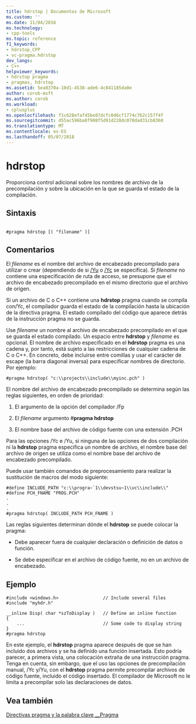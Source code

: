```yaml
---
title: hdrstop | Documentos de Microsoft
ms.custom: ''
ms.date: 11/04/2016
ms.technology:
- cpp-tools
ms.topic: reference
f1_keywords:
- hdrstop_CPP
- vc-pragma.hdrstop
dev_langs:
- C++
helpviewer_keywords:
- hdrstop pragma
- pragmas, hdrstop
ms.assetid: 5ea8370a-10d1-4538-ade6-4c841185da0e
author: corob-msft
ms.author: corob
ms.workload:
- cplusplus
ms.openlocfilehash: f1c628efaf45be87dcfc046cf1774c762c157f4f
ms.sourcegitcommit: d55ac596ba8f908f5d91d228dc070dad31cb8360
ms.translationtype: MT
ms.contentlocale: es-ES
ms.lasthandoff: 05/07/2018
---
```

# <a name="hdrstop"></a>hdrstop
Proporciona control adicional sobre los nombres de archivo de la precompilación y sobre la ubicación en la que se guarda el estado de la compilación.  
  
## <a name="syntax"></a>Sintaxis  
  
```  
  
#pragma hdrstop [( "filename" )]    
```  
  
## <a name="remarks"></a>Comentarios  
 El *filename* es el nombre del archivo de encabezado precompilado para utilizar o crear (dependiendo de si [/Yu](../build/reference/yu-use-precompiled-header-file.md) o [/Yc](../build/reference/yc-create-precompiled-header-file.md) se especifica). Si *filename* no contiene una especificación de ruta de acceso, se presupone que el archivo de encabezado precompilado en el mismo directorio que el archivo de origen.  
  
 Si un archivo de C o C++ contiene una **hdrstop** pragma cuando se compila con/Yc, el compilador guarda el estado de la compilación hasta la ubicación de la directiva pragma. El estado compilado del código que aparece detrás de la instrucción pragma no se guarda.  
  
 Use *filename* un nombre al archivo de encabezado precompilado en el que se guarda el estado compilado. Un espacio entre **hdrstop** y *filename* es opcional. El nombre de archivo especificado en el **hdrstop** pragma es una cadena y, por tanto, está sujeto a las restricciones de cualquier cadena de C o C++. En concreto, debe incluirse entre comillas y usar el carácter de escape (la barra diagonal inversa) para especificar nombres de directorio. Por ejemplo:  
  
```  
#pragma hdrstop( "c:\\projects\\include\\myinc.pch" )  
```  
  
 El nombre del archivo de encabezado precompilado se determina según las reglas siguientes, en orden de prioridad:  
  
1.  El argumento de la opción del compilador /Fp  
  
2.  El *filename* argumento #**pragma hdrstop**  
  
3.  El nombre base del archivo de código fuente con una extensión .PCH  
  
 Para las opciones /Yc e /Yu, si ninguna de las opciones de dos compilación ni la **hdrstop** pragma especifica un nombre de archivo, el nombre base del archivo de origen se utiliza como el nombre base del archivo de encabezado precompilado.  
  
 Puede usar también comandos de preprocesamiento para realizar la sustitución de macros del modo siguiente:  
  
```  
#define INCLUDE_PATH "c:\\progra~`1\\devstsu~1\\vc\\include\\"  
#define PCH_FNAME "PROG.PCH"  
.  
.  
.  
#pragma hdrstop( INCLUDE_PATH PCH_FNAME )  
```  
  
 Las reglas siguientes determinan dónde el **hdrstop** se puede colocar la pragma:  
  
-   Debe aparecer fuera de cualquier declaración o definición de datos o función.  
  
-   Se debe especificar en el archivo de código fuente, no en un archivo de encabezado.  
  
## <a name="example"></a>Ejemplo  
  
```  
#include <windows.h>                 // Include several files  
#include "myhdr.h"  
  
__inline Disp( char *szToDisplay )   // Define an inline function  
{  
    ...                              // Some code to display string  
}  
#pragma hdrstop  
```  
  
 En este ejemplo, el **hdrstop** pragma aparece después de que se han incluido dos archivos y se ha definido una función insertada. Esto podría parecer, a primera vista, una colocación extraña de una instrucción pragma. Tenga en cuenta, sin embargo, que el uso las opciones de precompilación manual, /Yc y/Yu, con el **hdrstop** pragma permite precompilar archivos de código fuente, incluido el código insertado. El compilador de Microsoft no le limita a precompilar solo las declaraciones de datos.  
  
## <a name="see-also"></a>Vea también  
 [Directivas pragma y la palabra clave __Pragma](../preprocessor/pragma-directives-and-the-pragma-keyword.md)